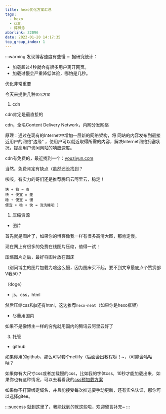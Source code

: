 ```yaml
---
title: hexo优化方案汇总
tags:
  - hexo
  - 优化
  - 碎碎念
abbrlink: 32096
date: 2023-01-20 14:17:35
top_group_index: 1
---
```

:::warning
发现博客速度有些慢
:::
据研究统计：
- 加载超过4秒就会有很多用户离开网页。
- 加载过慢会严重降低体验，哪怕是几秒。

优化非常重要

今天来提供几种`优化方案`

1. cdn

cdn肯定是最直接的

cdn，全名Content Delivery Network，内网分发网络

原理：通过在现有的Internet中增加一层新的网络架构，将 网站的内容发布到最接近用户的网络"边缘" ，使用户可以就近取得所需的内容，解决Internet网络拥塞状况，提高用户访问网站的响应速度。

cdn有免费的，最近找到一个：[youziyun.com](https://youziyun.com)

当然，免费肯定有缺点（虽然还没找到？

咳咳，有实力的哥们还是推荐腾讯云阿里云，稳定！
```
快 + 稳 = 贵
快 + 便宜 = 差
稳 + 便宜 = 慢
便宜 + 稳 + 快 = 洗洗睡吧（
```

1. 压缩资源

- 图片

首先就是图片了，如果你的博客像我一样有很多高清大图，那肯定慢。

现在网上有很多的免费在线图片压缩，值得一试！

压缩图片之后，最好将图片放在图床

（别问博主的图片加载为啥这么慢，因为图床买不起，要不到文章最底点个赞赏部V我50？

（doge）

- js，css，html

然后压缩css和js还有html，这边推荐`hexo-neat`（如果你是hexo框架）

- 尽量用国内

如果不是像博主一样的穷鬼就用国内的腾讯云阿里云好了

3. 托管

- github

如果你用的github，那么可以套个netlify（后面会出教程哒！~，（可能会咕咕咕？

如果你有大尺寸css或者加载慢的css，比如我的字体css，10秒才能加载出来，如果你也有这种情况，可以去看看我的[css预加载方案](https://ezgx.site/posts/47635/)

如果你不打算绑定域名，并且能接受每次推送要手动更新，还有实名认证，那你可以选择gitee。

:::success
就到这里了，我能找到的就这些啦，欢迎留言补充~
:::